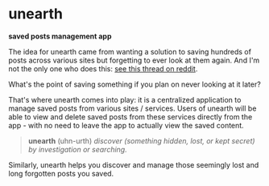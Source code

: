 # unearth

**saved posts management app**

The idea for unearth came from wanting a solution to saving hundreds of
posts across various sites but forgetting to ever look at them again. And I'm
not the only one who does this:
[see this thread on reddit](https://www.reddit.com/r/DoesAnybodyElse/comments/41t87f/dae_use_the_save_feature_on_reddit_and_then_never/).

What's the point of saving something if you plan on never looking at it later?

That's where unearth comes into play: it is a centralized application to
manage saved posts from various sites / services. Users of unearth will be
able to view and delete saved posts from these services directly from the app -
with no need to leave the app to actually view the saved content.

> **unearth** (uhn-urth) *discover (something hidden, lost, or kept secret) by
> investigation or searching.*

Similarly, unearth helps you discover and manage those seemingly lost and long
forgotten posts you saved.
